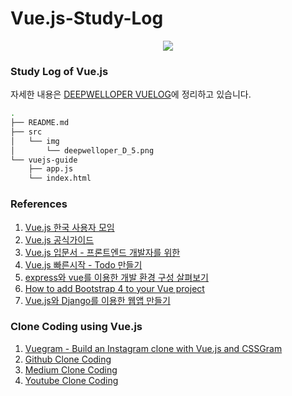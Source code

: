 # Vue.js-Study-Log  
<center><img src="https://user-images.githubusercontent.com/50080087/57029169-e7f6d000-6c7b-11e9-8f5f-63e45bd60634.png"></img></center>  


### Study Log of Vue.js  
자세한 내용은 [DEEPWELLOPER VUELOG](https://deepwelloper.tistory.com/category/Web/Vue.js)에 정리하고 있습니다.

```bash
.
├── README.md
├── src
│   └── img
│       └── deepwelloper_D_5.png
└── vuejs-guide
    ├── app.js
    └── index.html
```

### References  
1. [Vue.js 한국 사용자 모임](http://vuejs.kr/)
2. [Vue.js 공식가이드](https://kr.vuejs.org/v2/guide/)  
3. [Vue.js 입문서 - 프론트엔드 개발자를 위한](https://joshua1988.github.io/web-development/vuejs/vuejs-tutorial-for-beginner/)
4. [Vue.js 빠른시작 - Todo 만들기](https://blog.storyg.co/vue-js-posts/todos-tutorial)
5. [express와 vue를 이용한 개발 환경 구성 살펴보기](http://vuejs.kr/2017/02/05/express-with-vue/)
6. [How to add Bootstrap 4 to your Vue project](https://medium.com/@BjornKrols/integrating-and-customising-bootstrap-4-in-vue-js-cbc29ba7688e)  
7. [Vue.js와 Django를 이용한 웹앱 만들기](https://deepwelloper.tistory.com/entry/Vuejs%EC%99%80-Django%EB%A5%BC-%EC%9D%B4%EC%9A%A9%ED%95%9C-%EC%9B%B9%EC%95%B1-%EB%A7%8C%EB%93%A4%EA%B8%B0?category=796000)  


### Clone Coding using Vue.js
1. [Vuegram - Build an Instagram clone with Vue.js and CSSGram](https://medium.com/fullstackio/tutorial-build-an-instagram-clone-with-vue-js-and-cssgram-24a9f3de0408)
2. [Github Clone Coding](https://velog.io/@gksdnr89/Vue%EB%A1%9C-%ED%81%B4%EB%A1%A0-%EC%BD%94%EB%94%A9-%ED%95%98%EA%B8%B0-1%ED%83%84-vyjsj6p9bd)
3. [Medium Clone Coding](https://www.youtube.com/watch?v=A4ohbrcgcIg)
4. [Youtube Clone Coding](https://medium.com/techtrument/build-a-video-player-like-youtube-in-vuejs-webpack-and-flexbox-b51ef9bede0b)
